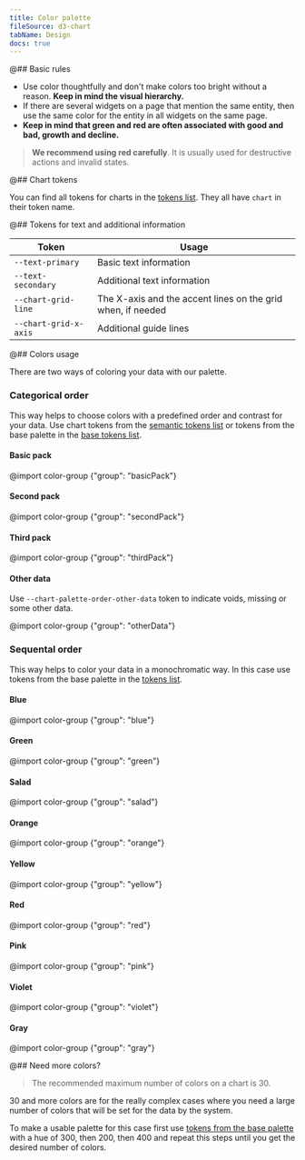 ```yaml
---
title: Color palette
fileSource: d3-chart
tabName: Design
docs: true
---
```


@## Basic rules

- Use color thoughtfully and don't make colors too bright without a reason. **Keep in mind the visual hierarchy.**
- If there are several widgets on a page that mention the same entity, then use the same color for the entity in all widgets on the same page.
- **Keep in mind that green and red are often associated with good and bad, growth and decline.**

> **We recommend using red carefully**. It is usually used for destructive actions and invalid states.

@## Chart tokens

You can find all tokens for charts in the [tokens list](/style/design-tokens/#semantic_tokens). They all have `chart` in their token name.

@## Tokens for text and additional information

| Token                 | Usage                                                       |
| --------------------- | ----------------------------------------------------------- |
| `--text-primary`      | Basic text information                                      |
| `--text-secondary`    | Additional text information                                 |
| `--chart-grid-line`   | The X-axis and the accent lines on the grid when, if needed |
| `--chart-grid-x-axis` | Additional guide lines                                      |

@## Colors usage

There are two ways of coloring your data with our palette.

### Categorical order

This way helps to choose colors with a predefined order and contrast for your data. Use chart tokens from the [semantic tokens list](/style/design-tokens/#semantic_tokens) or tokens from the base palette in the [base tokens list](/style/design-tokens/#base_tokens_palette).

#### Basic pack

@import color-group {"group": "basicPack"}

#### Second pack

@import color-group {"group": "secondPack"}

#### Third pack

@import color-group {"group": "thirdPack"}

#### Other data

Use `--chart-palette-order-other-data` token to indicate voids, missing or some other data.

@import color-group {"group": "otherData"}

### Sequental order

This way helps to color your data in a monochromatic way. In this case use tokens from the base palette in the [tokens list](/style/design-tokens/#base).

#### Blue

@import color-group {"group": "blue"}

#### Green

@import color-group {"group": "green"}

#### Salad

@import color-group {"group": "salad"}

#### Orange

@import color-group {"group": "orange"}

#### Yellow

@import color-group {"group": "yellow"}

#### Red

@import color-group {"group": "red"}

#### Pink

@import color-group {"group": "pink"}

#### Violet

@import color-group {"group": "violet"}

#### Gray

@import color-group {"group": "gray"}

@## Need more colors?

> The recommended maximum number of colors on a chart is 30.

30 and more colors are for the really complex cases where you need a large number of colors that will be set for the data by the system.

To make a usable palette for this case first use [tokens from the base palette](/style/design-tokens/#base_tokens_palette) with a hue of 300, then 200, then 400 and repeat this steps until you get the desired number of colors.
